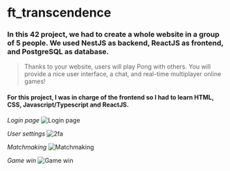 # ft_transcendence

### In this 42 project, we had to create a whole website in a group of 5 people. We used NestJS as backend, ReactJS as frontend, and PostgreSQL as database.
> Thanks to your website, users will play Pong with others. You will provide a nice user interface, a chat, and real-time multiplayer online games!

#### For this project, I was in charge of the frontend so I had to learn HTML, CSS, Javascript/Typescript and ReactJS.  
_Login page_
![Login page](https://github.com/marwa-kb/Ft_transcendence/assets/68017133/8165e6f5-9ac8-418c-919b-06534080babf)

_User settings_
![2fa](https://github.com/marwa-kb/Ft_transcendence/assets/68017133/51c7874a-2235-4e51-99d6-7100ef2aa082)

_Matchmaking_
![Matchmaking](https://github.com/marwa-kb/Ft_transcendence/assets/68017133/a6cee5e6-86ec-4c1c-b88a-a6d5d5384ffb)

_Game win_
![Game win](https://github.com/marwa-kb/Ft_transcendence/assets/68017133/27d79168-f97a-4082-843e-930bd1cf45ce)

